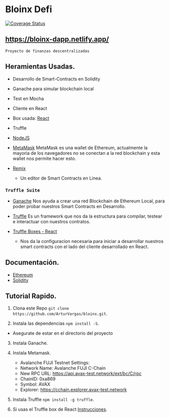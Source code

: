 # Bloinx Defi
[![Coverage Status](https://coveralls.io/repos/github/Bloinx/bloinx-contracts/badge.svg)](https://coveralls.io/github/Bloinx/bloinx-contracts)
## https://bloinx-dapp.netlify.app/

`Proyecto de finanzas descentralizadas`

## Heramientas Usadas.

* Desarrollo de Smart-Contracts en Solidity
* Ganache para simular blockchain local
* Test en Mocha
* Cliente en React
* Box usada: [React](https://www.trufflesuite.com/boxes/react)
* Truffle

* [NodeJS](https://nodejs.org/en/)

* [MetaMask](https://chrome.google.com/webstore/detail/metamask/nkbihfbeogaeaoehlefnkodbefgpgknn?hl=en)
MetaMask es una wallet de Ethereum, actualmente la mayoria de los navegadores no se conectan a la red blockchain y esta wallet nos permite hacer esto.

* [Remix](https://remix.ethereum.org/#optimize=false&evmVersion=null&version=soljson-v0.6.6+commit.6c089d02.js)
  * Un editor de Smart Contracts en Linea.

### `Truffle Suite`
* [Ganache](https://www.trufflesuite.com/ganache)
Nos ayuda a crear una red Blockchain de Ethereum Local, para poder probar nuestros Smart Contracts en Desarrollo.

* [Truffle](https://www.trufflesuite.com/docs/truffle/overview)
Es un framework que nos da la estructura para compilar, testear e interactuar con nuestros contratos.

* [Truffle Boxes - React](https://www.trufflesuite.com/boxes/react)
  * Nos da la configuracion necesaria para iniciar a desarrollar nuestros smart contracts con el lado del cliente desarrollado en React.


## Documentación.

* [Ethereum](https://www.ethereum.org/developers/#getting-started)
* [Solidity](https://solidity.readthedocs.io/en/v0.5.12/)

## Tutorial Rapido.
1. Clona este Repo `git clone https://github.com/ArturVargas/bloinx.git`.

2. Instala las dependencias `npm install -S`.
  * Asegurate de estar en el directorio del proyecto

3. Instala Ganache.

4. Instala Metamask.
    * Avalanche FUJI Testnet Settings:
    * Network Name: Avalanche FUJI C-Chain
    * New RPC URL: https://api.avax-test.network/ext/bc/C/rpc
    * ChainID: 0xa869
    * Symbol: AVAX
    * Explorer: https://cchain.explorer.avax-test.network

5. Instala Truffle `npm install -g truffle`.

6. Si usas el Truffle box de React [Instrucciones](https://www.trufflesuite.com/boxes/react).
